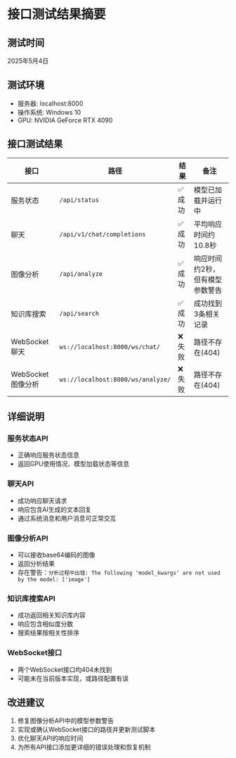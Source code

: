 # 接口测试结果摘要

## 测试时间
2025年5月4日

## 测试环境
- 服务器: localhost:8000
- 操作系统: Windows 10
- GPU: NVIDIA GeForce RTX 4090

## 接口测试结果

| 接口 | 路径 | 结果 | 备注 |
|-----|-----|------|-----|
| 服务状态 | `/api/status` | ✅ 成功 | 模型已加载并运行中 |
| 聊天 | `/api/v1/chat/completions` | ✅ 成功 | 平均响应时间约10.8秒 |
| 图像分析 | `/api/analyze` | ✅ 成功 | 响应时间约2秒，但有模型参数警告 |
| 知识库搜索 | `/api/search` | ✅ 成功 | 成功找到3条相关记录 |
| WebSocket聊天 | `ws://localhost:8000/ws/chat/` | ❌ 失败 | 路径不存在(404) |
| WebSocket图像分析 | `ws://localhost:8000/ws/analyze/` | ❌ 失败 | 路径不存在(404) |

## 详细说明

### 服务状态API
- 正确响应服务状态信息
- 返回GPU使用情况、模型加载状态等信息

### 聊天API
- 成功响应聊天请求
- 响应包含AI生成的文本回复
- 通过系统消息和用户消息可正常交互

### 图像分析API
- 可以接收base64编码的图像
- 返回分析结果
- 存在警告：`分析过程中出错: The following 'model_kwargs' are not used by the model: ['image']`

### 知识库搜索API
- 成功返回相关知识库内容
- 响应包含相似度分数
- 搜索结果按相关性排序

### WebSocket接口
- 两个WebSocket接口均404未找到
- 可能未在当前版本实现，或路径配置有误

## 改进建议
1. 修复图像分析API中的模型参数警告
2. 实现或确认WebSocket接口的路径并更新测试脚本
3. 优化聊天API的响应时间
4. 为所有API接口添加更详细的错误处理和恢复机制 
